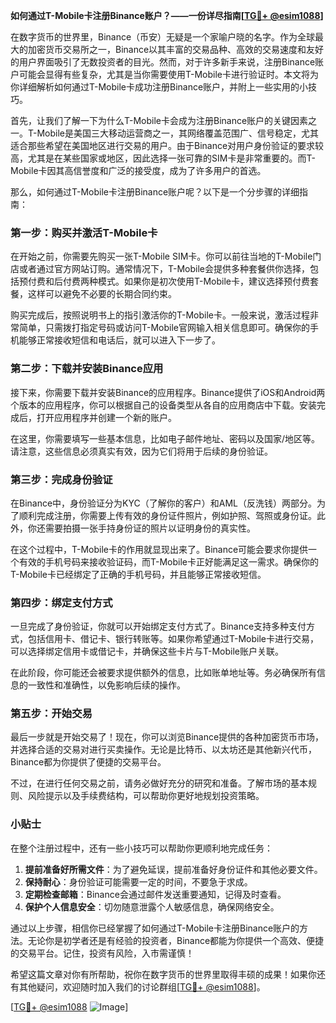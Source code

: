 **如何通过T-Mobile卡注册Binance账户？——一份详尽指南[[TG💪+ @esim1088](https://t.me/s/esim1088)]**

在数字货币的世界里，Binance（币安）无疑是一个家喻户晓的名字。作为全球最大的加密货币交易所之一，Binance以其丰富的交易品种、高效的交易速度和友好的用户界面吸引了无数投资者的目光。然而，对于许多新手来说，注册Binance账户可能会显得有些复杂，尤其是当你需要使用T-Mobile卡进行验证时。本文将为你详细解析如何通过T-Mobile卡成功注册Binance账户，并附上一些实用的小技巧。

首先，让我们了解一下为什么T-Mobile卡会成为注册Binance账户的关键因素之一。T-Mobile是美国三大移动运营商之一，其网络覆盖范围广、信号稳定，尤其适合那些希望在美国地区进行交易的用户。由于Binance对用户身份验证的要求较高，尤其是在某些国家或地区，因此选择一张可靠的SIM卡是非常重要的。而T-Mobile卡因其高信誉度和广泛的接受度，成为了许多用户的首选。

那么，如何通过T-Mobile卡注册Binance账户呢？以下是一个分步骤的详细指南：

### 第一步：购买并激活T-Mobile卡

在开始之前，你需要先购买一张T-Mobile SIM卡。你可以前往当地的T-Mobile门店或者通过官方网站订购。通常情况下，T-Mobile会提供多种套餐供你选择，包括预付费和后付费两种模式。如果你是初次使用T-Mobile卡，建议选择预付费套餐，这样可以避免不必要的长期合同约束。

购买完成后，按照说明书上的指引激活你的T-Mobile卡。一般来说，激活过程非常简单，只需拨打指定号码或访问T-Mobile官网输入相关信息即可。确保你的手机能够正常接收短信和电话后，就可以进入下一步了。

### 第二步：下载并安装Binance应用

接下来，你需要下载并安装Binance的应用程序。Binance提供了iOS和Android两个版本的应用程序，你可以根据自己的设备类型从各自的应用商店中下载。安装完成后，打开应用程序并创建一个新的账户。

在这里，你需要填写一些基本信息，比如电子邮件地址、密码以及国家/地区等。请注意，这些信息必须真实有效，因为它们将用于后续的身份验证。

### 第三步：完成身份验证

在Binance中，身份验证分为KYC（了解你的客户）和AML（反洗钱）两部分。为了顺利完成注册，你需要上传有效的身份证件照片，例如护照、驾照或身份证。此外，你还需要拍摄一张手持身份证的照片以证明身份的真实性。

在这个过程中，T-Mobile卡的作用就显现出来了。Binance可能会要求你提供一个有效的手机号码来接收验证码，而T-Mobile卡正好能满足这一需求。确保你的T-Mobile卡已经绑定了正确的手机号码，并且能够正常接收短信。

### 第四步：绑定支付方式

一旦完成了身份验证，你就可以开始绑定支付方式了。Binance支持多种支付方式，包括信用卡、借记卡、银行转账等。如果你希望通过T-Mobile卡进行交易，可以选择绑定信用卡或借记卡，并确保这些卡片与T-Mobile账户关联。

在此阶段，你可能还会被要求提供额外的信息，比如账单地址等。务必确保所有信息的一致性和准确性，以免影响后续的操作。

### 第五步：开始交易

最后一步就是开始交易了！现在，你可以浏览Binance提供的各种加密货币市场，并选择合适的交易对进行买卖操作。无论是比特币、以太坊还是其他新兴代币，Binance都为你提供了便捷的交易平台。

不过，在进行任何交易之前，请务必做好充分的研究和准备。了解市场的基本规则、风险提示以及手续费结构，可以帮助你更好地规划投资策略。

### 小贴士

在整个注册过程中，还有一些小技巧可以帮助你更顺利地完成任务：

1. **提前准备好所需文件**：为了避免延误，提前准备好身份证件和其他必要文件。
2. **保持耐心**：身份验证可能需要一定的时间，不要急于求成。
3. **定期检查邮箱**：Binance会通过邮件发送重要通知，记得及时查看。
4. **保护个人信息安全**：切勿随意泄露个人敏感信息，确保网络安全。

通过以上步骤，相信你已经掌握了如何通过T-Mobile卡注册Binance账户的方法。无论你是初学者还是有经验的投资者，Binance都能为你提供一个高效、便捷的交易平台。记住，投资有风险，入市需谨慎！

希望这篇文章对你有所帮助，祝你在数字货币的世界里取得丰硕的成果！如果你还有其他疑问，欢迎随时加入我们的讨论群组[[TG💪+ @esim1088](https://t.me/s/esim1088)]。

[[TG💪+ @esim1088](https://t.me/s/esim1088) ![Image](https://i.postimg.cc/4NQfJmqS/Snipaste-2025-05-13-00-14-12.png)]